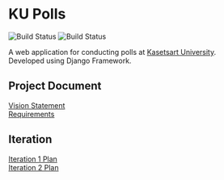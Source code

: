 # KU Polls 
![Build Status](https://app.travis-ci.com/pattanan-cyber/ku-polls.svg?branch=main)
![Build Status]([![codecov](https://codecov.io/gh/pattanan-cyber/ku-polls/branch/main/graph/badge.svg?token=V95KMC42S9)](https://codecov.io/gh/pattanan-cyber/ku-polls))

A web application for conducting polls at [Kasetsart University](http://ku.ac.th).    
Developed using Django Framework.

## Project Document
[Vision Statement](../../wiki/Vision%20Statement)       
[Requirements](../../wiki/Requirement) 

## Iteration        
[Iteration 1 Plan](../../wiki/Iteration%201%20Plan)        
[Iteration 2 Plan](../../wiki/Iteration%202%20Plan)      
